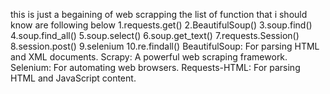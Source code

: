 this is just a begaining of web scrapping 
the list of function that i should know are following below
1.requests.get()
2.BeautifulSoup()
3.soup.find()
4.soup.find_all()
5.soup.select()
6.soup.get_text()
7.requests.Session()
8.session.post()
9.selenium
10.re.findall()
BeautifulSoup: For parsing HTML and XML documents.
Scrapy: A powerful web scraping framework.
Selenium: For automating web browsers.
Requests-HTML: For parsing HTML and JavaScript content.

